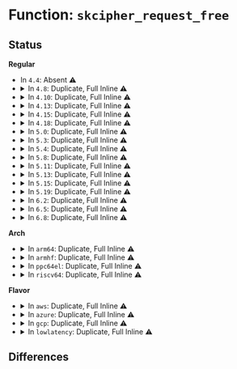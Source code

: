 # Function: <code>skcipher_request_free</code>

## Status
<b>Regular</b>
<ul>
<li>
In <code>4.4</code>: Absent ⚠️
</li>
<li>
<details>
<summary>In <code>4.8</code>: Duplicate, Full Inline ⚠️</summary>

**Collision:** Static Duplication

**Inline:** Full

**Transformation:** False

**Instances:**

```
In fs/crypto/crypto.c (ffffffff81288abc)
Location: include/crypto/skcipher.h:503
Inline: True
```
```
In fs/crypto/fname.c (ffffffff812898f6)
Location: include/crypto/skcipher.h:503
Inline: True
Inline callers:
  - fs/crypto/fname.c:fname_decrypt
  - fs/crypto/fname.c:fname_encrypt
```
```
In fs/crypto/keyinfo.c (ffffffff8128a24e)
Location: include/crypto/skcipher.h:503
Inline: True
Inline callers:
  - fs/crypto/keyinfo.c:derive_key_aes
```
```
In fs/ecryptfs/crypto.c (ffffffff81339631)
Location: include/crypto/skcipher.h:503
Inline: True
Inline callers:
  - fs/ecryptfs/crypto.c:crypt_scatterlist
```
```
In fs/ecryptfs/keystore.c (ffffffff8133c783)
Location: include/crypto/skcipher.h:503
Inline: True
Inline callers:
  - fs/ecryptfs/keystore.c:write_tag_3_packet
  - fs/ecryptfs/keystore.c:decrypt_passphrase_encrypted_session_key
  - fs/ecryptfs/keystore.c:ecryptfs_parse_tag_70_packet
  - fs/ecryptfs/keystore.c:ecryptfs_write_tag_70_packet
```
```
In security/keys/encrypted-keys/encrypted.c (ffffffff8136e6b9)
Location: include/crypto/skcipher.h:503
Inline: True
```
```
In crypto/drbg.c (ffffffff813eb7a9)
Location: include/crypto/skcipher.h:503
Inline: True
Inline callers:
  - crypto/drbg.c:drbg_fini_sym_kernel
```
</details>
</li>
<li>
<details>
<summary>In <code>4.10</code>: Duplicate, Full Inline ⚠️</summary>

**Collision:** Static Duplication

**Inline:** Full

**Transformation:** False

**Instances:**

```
In fs/crypto/crypto.c (ffffffff8129d6e5)
Location: include/crypto/skcipher.h:503
Inline: True
```
```
In fs/crypto/fname.c (ffffffff8129e5b6)
Location: include/crypto/skcipher.h:503
Inline: True
Inline callers:
  - fs/crypto/fname.c:fname_decrypt
  - fs/crypto/fname.c:fname_encrypt
```
```
In fs/crypto/keyinfo.c (ffffffff8129ef8e)
Location: include/crypto/skcipher.h:503
Inline: True
Inline callers:
  - fs/crypto/keyinfo.c:derive_key_aes
```
```
In fs/ecryptfs/crypto.c (ffffffff8134f3d1)
Location: include/crypto/skcipher.h:503
Inline: True
Inline callers:
  - fs/ecryptfs/crypto.c:crypt_scatterlist
```
```
In fs/ecryptfs/keystore.c (ffffffff81352513)
Location: include/crypto/skcipher.h:503
Inline: True
Inline callers:
  - fs/ecryptfs/keystore.c:write_tag_3_packet
  - fs/ecryptfs/keystore.c:decrypt_passphrase_encrypted_session_key
  - fs/ecryptfs/keystore.c:ecryptfs_parse_tag_70_packet
  - fs/ecryptfs/keystore.c:ecryptfs_write_tag_70_packet
```
```
In security/keys/encrypted-keys/encrypted.c (ffffffff813852da)
Location: include/crypto/skcipher.h:503
Inline: True
```
```
In crypto/drbg.c (ffffffff81404ef9)
Location: include/crypto/skcipher.h:503
Inline: True
Inline callers:
  - crypto/drbg.c:drbg_fini_sym_kernel
```
</details>
</li>
<li>
<details>
<summary>In <code>4.13</code>: Duplicate, Full Inline ⚠️</summary>

**Collision:** Static Duplication

**Inline:** Full

**Transformation:** False

**Instances:**

```
In fs/crypto/crypto.c (ffffffff812ac457)
Location: include/crypto/skcipher.h:537
Inline: True
Inline callers:
  - fs/crypto/crypto.c:fscrypt_do_page_crypto
```
```
In fs/crypto/fname.c (ffffffff812ad084)
Location: include/crypto/skcipher.h:537
Inline: True
Inline callers:
  - fs/crypto/fname.c:fname_decrypt
  - fs/crypto/fname.c:fname_encrypt
```
```
In fs/crypto/keyinfo.c (ffffffff812ad9e9)
Location: include/crypto/skcipher.h:537
Inline: True
Inline callers:
  - fs/crypto/keyinfo.c:derive_key_aes
```
```
In fs/ecryptfs/crypto.c (ffffffff81363e91)
Location: include/crypto/skcipher.h:537
Inline: True
Inline callers:
  - fs/ecryptfs/crypto.c:crypt_scatterlist
```
```
In fs/ecryptfs/keystore.c (ffffffff813672a7)
Location: include/crypto/skcipher.h:537
Inline: True
Inline callers:
  - fs/ecryptfs/keystore.c:write_tag_3_packet
  - fs/ecryptfs/keystore.c:decrypt_passphrase_encrypted_session_key
  - fs/ecryptfs/keystore.c:ecryptfs_parse_tag_70_packet
  - fs/ecryptfs/keystore.c:ecryptfs_write_tag_70_packet
```
```
In security/keys/encrypted-keys/encrypted.c (ffffffff813999d6)
Location: include/crypto/skcipher.h:537
Inline: True
```
```
In crypto/drbg.c (ffffffff814126c9)
Location: include/crypto/skcipher.h:537
Inline: True
Inline callers:
  - crypto/drbg.c:drbg_fini_sym_kernel
```
</details>
</li>
<li>
<details>
<summary>In <code>4.15</code>: Duplicate, Full Inline ⚠️</summary>

**Collision:** Static Duplication

**Inline:** Full

**Transformation:** False

**Instances:**

```
In fs/crypto/crypto.c (ffffffff812cfc61)
Location: include/crypto/skcipher.h:537
Inline: True
Inline callers:
  - fs/crypto/crypto.c:fscrypt_do_page_crypto
```
```
In fs/crypto/fname.c (ffffffff812d0834)
Location: include/crypto/skcipher.h:537
Inline: True
Inline callers:
  - fs/crypto/fname.c:fname_decrypt
  - fs/crypto/fname.c:fname_encrypt
```
```
In fs/crypto/keyinfo.c (ffffffff812d0eb5)
Location: include/crypto/skcipher.h:537
Inline: True
Inline callers:
  - fs/crypto/keyinfo.c:derive_key_aes
```
```
In fs/ecryptfs/crypto.c (ffffffff81388c0a)
Location: include/crypto/skcipher.h:537
Inline: True
Inline callers:
  - fs/ecryptfs/crypto.c:crypt_scatterlist
```
```
In fs/ecryptfs/keystore.c (ffffffff8138bf30)
Location: include/crypto/skcipher.h:537
Inline: True
Inline callers:
  - fs/ecryptfs/keystore.c:write_tag_3_packet
  - fs/ecryptfs/keystore.c:decrypt_passphrase_encrypted_session_key
  - fs/ecryptfs/keystore.c:ecryptfs_parse_tag_70_packet
  - fs/ecryptfs/keystore.c:ecryptfs_write_tag_70_packet
```
```
In security/keys/encrypted-keys/encrypted.c (ffffffff813bf1ac)
Location: include/crypto/skcipher.h:537
Inline: True
```
```
In crypto/drbg.c (ffffffff8143ce59)
Location: include/crypto/skcipher.h:537
Inline: True
Inline callers:
  - crypto/drbg.c:drbg_fini_sym_kernel
```
</details>
</li>
<li>
<details>
<summary>In <code>4.18</code>: Duplicate, Full Inline ⚠️</summary>

**Collision:** Static Duplication

**Inline:** Full

**Transformation:** False

**Instances:**

```
In fs/crypto/crypto.c (ffffffff812fa54c)
Location: include/crypto/skcipher.h:538
Inline: True
Inline callers:
  - fs/crypto/crypto.c:fscrypt_do_page_crypto
```
```
In fs/crypto/fname.c (ffffffff812faec1)
Location: include/crypto/skcipher.h:538
Inline: True
Inline callers:
  - fs/crypto/fname.c:fname_encrypt
```
```
In fs/crypto/keyinfo.c (ffffffff812fb941)
Location: include/crypto/skcipher.h:538
Inline: True
Inline callers:
  - fs/crypto/keyinfo.c:derive_key_aes
```
```
In fs/ecryptfs/crypto.c (ffffffff813b7a63)
Location: include/crypto/skcipher.h:538
Inline: True
Inline callers:
  - fs/ecryptfs/crypto.c:crypt_scatterlist
```
```
In fs/ecryptfs/keystore.c (ffffffff813bab93)
Location: include/crypto/skcipher.h:538
Inline: True
Inline callers:
  - fs/ecryptfs/keystore.c:write_tag_3_packet
  - fs/ecryptfs/keystore.c:decrypt_passphrase_encrypted_session_key
  - fs/ecryptfs/keystore.c:ecryptfs_parse_tag_70_packet
  - fs/ecryptfs/keystore.c:ecryptfs_write_tag_70_packet
```
```
In security/keys/encrypted-keys/encrypted.c (ffffffff813eff5b)
Location: include/crypto/skcipher.h:538
Inline: True
```
```
In crypto/drbg.c (ffffffff8146fc49)
Location: include/crypto/skcipher.h:538
Inline: True
Inline callers:
  - crypto/drbg.c:drbg_fini_sym_kernel
```
</details>
</li>
<li>
<details>
<summary>In <code>5.0</code>: Duplicate, Full Inline ⚠️</summary>

**Collision:** Static Duplication

**Inline:** Full

**Transformation:** False

**Instances:**

```
In fs/crypto/crypto.c (ffffffff8130f89d)
Location: include/crypto/skcipher.h:607
Inline: True
Inline callers:
  - fs/crypto/crypto.c:fscrypt_do_page_crypto
```
```
In fs/crypto/fname.c (ffffffff81310292)
Location: include/crypto/skcipher.h:607
Inline: True
Inline callers:
  - fs/crypto/fname.c:fname_encrypt
```
```
In fs/crypto/keyinfo.c (ffffffff81310e91)
Location: include/crypto/skcipher.h:607
Inline: True
Inline callers:
  - fs/crypto/keyinfo.c:derive_key_aes
```
```
In fs/ecryptfs/crypto.c (ffffffff813d0fbe)
Location: include/crypto/skcipher.h:607
Inline: True
Inline callers:
  - fs/ecryptfs/crypto.c:crypt_scatterlist
```
```
In fs/ecryptfs/keystore.c (ffffffff813d4196)
Location: include/crypto/skcipher.h:607
Inline: True
Inline callers:
  - fs/ecryptfs/keystore.c:write_tag_3_packet
  - fs/ecryptfs/keystore.c:decrypt_passphrase_encrypted_session_key
  - fs/ecryptfs/keystore.c:ecryptfs_parse_tag_70_packet
  - fs/ecryptfs/keystore.c:ecryptfs_write_tag_70_packet
```
```
In security/keys/encrypted-keys/encrypted.c (ffffffff8140b256)
Location: include/crypto/skcipher.h:607
Inline: True
```
```
In crypto/drbg.c (ffffffff8148d629)
Location: include/crypto/skcipher.h:607
Inline: True
Inline callers:
  - crypto/drbg.c:drbg_fini_sym_kernel
```
</details>
</li>
<li>
<details>
<summary>In <code>5.3</code>: Duplicate, Full Inline ⚠️</summary>

**Collision:** Static Duplication

**Inline:** Full

**Transformation:** False

**Instances:**

```
In fs/crypto/crypto.c (ffffffff81336d55)
Location: include/crypto/skcipher.h:514
Inline: True
Inline callers:
  - fs/crypto/crypto.c:fscrypt_crypt_block
```
```
In fs/crypto/fname.c (ffffffff813376da)
Location: include/crypto/skcipher.h:514
Inline: True
Inline callers:
  - fs/crypto/fname.c:fname_encrypt
```
```
In fs/crypto/keyinfo.c (ffffffff813386b9)
Location: include/crypto/skcipher.h:514
Inline: True
Inline callers:
  - fs/crypto/keyinfo.c:derive_key_aes
```
```
In fs/ecryptfs/crypto.c (ffffffff813fbb4f)
Location: include/crypto/skcipher.h:514
Inline: True
Inline callers:
  - fs/ecryptfs/crypto.c:crypt_scatterlist
```
```
In fs/ecryptfs/keystore.c (ffffffff813febac)
Location: include/crypto/skcipher.h:514
Inline: True
Inline callers:
  - fs/ecryptfs/keystore.c:write_tag_3_packet
  - fs/ecryptfs/keystore.c:decrypt_passphrase_encrypted_session_key
  - fs/ecryptfs/keystore.c:ecryptfs_parse_tag_70_packet
  - fs/ecryptfs/keystore.c:ecryptfs_write_tag_70_packet
```
```
In security/keys/encrypted-keys/encrypted.c (ffffffff81438011)
Location: include/crypto/skcipher.h:514
Inline: True
```
```
In crypto/drbg.c (ffffffff814bafa9)
Location: include/crypto/skcipher.h:514
Inline: True
Inline callers:
  - crypto/drbg.c:drbg_fini_sym_kernel
```
</details>
</li>
<li>
<details>
<summary>In <code>5.4</code>: Duplicate, Full Inline ⚠️</summary>

**Collision:** Static Duplication

**Inline:** Full

**Transformation:** False

**Instances:**

```
In fs/crypto/crypto.c (ffffffff8134a925)
Location: include/crypto/skcipher.h:544
Inline: True
Inline callers:
  - fs/crypto/crypto.c:fscrypt_crypt_block
```
```
In fs/crypto/fname.c (ffffffff8134b298)
Location: include/crypto/skcipher.h:544
Inline: True
Inline callers:
  - fs/crypto/fname.c:fname_encrypt
```
```
In fs/crypto/keysetup_v1.c (ffffffff8134e4c7)
Location: include/crypto/skcipher.h:544
Inline: True
Inline callers:
  - fs/crypto/keysetup_v1.c:derive_key_aes
```
```
In fs/ecryptfs/crypto.c (ffffffff814159ad)
Location: include/crypto/skcipher.h:544
Inline: True
Inline callers:
  - fs/ecryptfs/crypto.c:crypt_scatterlist
```
```
In fs/ecryptfs/keystore.c (ffffffff81418a9c)
Location: include/crypto/skcipher.h:544
Inline: True
Inline callers:
  - fs/ecryptfs/keystore.c:write_tag_3_packet
  - fs/ecryptfs/keystore.c:decrypt_passphrase_encrypted_session_key
  - fs/ecryptfs/keystore.c:ecryptfs_parse_tag_70_packet
  - fs/ecryptfs/keystore.c:ecryptfs_write_tag_70_packet
```
```
In security/keys/encrypted-keys/encrypted.c (ffffffff81451dd1)
Location: include/crypto/skcipher.h:544
Inline: True
```
```
In crypto/drbg.c (ffffffff814d3d79)
Location: include/crypto/skcipher.h:544
Inline: True
Inline callers:
  - crypto/drbg.c:drbg_fini_sym_kernel
```
</details>
</li>
<li>
<details>
<summary>In <code>5.8</code>: Duplicate, Full Inline ⚠️</summary>

**Collision:** Static Duplication

**Inline:** Full

**Transformation:** False

**Instances:**

```
In fs/crypto/crypto.c (ffffffff81390085)
Location: include/crypto/skcipher.h:509
Inline: True
Inline callers:
  - fs/crypto/crypto.c:fscrypt_crypt_block
```
```
In fs/crypto/fname.c (ffffffff813908e1)
Location: include/crypto/skcipher.h:509
Inline: True
Inline callers:
  - fs/crypto/fname.c:fname_decrypt
  - fs/crypto/fname.c:fscrypt_fname_encrypt
```
```
In fs/crypto/keysetup_v1.c (ffffffff81394262)
Location: include/crypto/skcipher.h:509
Inline: True
Inline callers:
  - fs/crypto/keysetup_v1.c:derive_key_aes
```
```
In fs/ecryptfs/crypto.c (ffffffff81463d1b)
Location: include/crypto/skcipher.h:509
Inline: True
Inline callers:
  - fs/ecryptfs/crypto.c:crypt_scatterlist
```
```
In fs/ecryptfs/keystore.c (ffffffff81466cff)
Location: include/crypto/skcipher.h:509
Inline: True
Inline callers:
  - fs/ecryptfs/keystore.c:write_tag_3_packet
  - fs/ecryptfs/keystore.c:decrypt_passphrase_encrypted_session_key
  - fs/ecryptfs/keystore.c:ecryptfs_parse_tag_70_packet
  - fs/ecryptfs/keystore.c:ecryptfs_write_tag_70_packet
```
```
In security/keys/encrypted-keys/encrypted.c (ffffffff814a4b1b)
Location: include/crypto/skcipher.h:509
Inline: True
```
```
In crypto/drbg.c (ffffffff815330c9)
Location: include/crypto/skcipher.h:509
Inline: True
Inline callers:
  - crypto/drbg.c:drbg_fini_sym_kernel
```
```
In block/blk-crypto-fallback.c (ffffffff815825d4)
Location: include/crypto/skcipher.h:509
Inline: True
Inline callers:
  - block/blk-crypto-fallback.c:blk_crypto_fallback_decrypt_bio
  - block/blk-crypto-fallback.c:blk_crypto_fallback_encrypt_bio
```
</details>
</li>
<li>
<details>
<summary>In <code>5.11</code>: Duplicate, Full Inline ⚠️</summary>

**Collision:** Static Duplication

**Inline:** Full

**Transformation:** False

**Instances:**

```
In fs/crypto/crypto.c (ffffffff813a16c5)
Location: include/crypto/skcipher.h:509
Inline: True
Inline callers:
  - fs/crypto/crypto.c:fscrypt_crypt_block
```
```
In fs/crypto/fname.c (ffffffff813a1d61)
Location: include/crypto/skcipher.h:509
Inline: True
Inline callers:
  - fs/crypto/fname.c:fname_decrypt
  - fs/crypto/fname.c:fscrypt_fname_encrypt
```
```
In fs/crypto/keysetup_v1.c (ffffffff813a5722)
Location: include/crypto/skcipher.h:509
Inline: True
Inline callers:
  - fs/crypto/keysetup_v1.c:derive_key_aes
```
```
In fs/ecryptfs/crypto.c (ffffffff8147f4db)
Location: include/crypto/skcipher.h:509
Inline: True
Inline callers:
  - fs/ecryptfs/crypto.c:crypt_scatterlist
```
```
In fs/ecryptfs/keystore.c (ffffffff81481eff)
Location: include/crypto/skcipher.h:509
Inline: True
Inline callers:
  - fs/ecryptfs/keystore.c:write_tag_3_packet
  - fs/ecryptfs/keystore.c:decrypt_passphrase_encrypted_session_key
  - fs/ecryptfs/keystore.c:ecryptfs_parse_tag_70_packet
  - fs/ecryptfs/keystore.c:ecryptfs_write_tag_70_packet
```
```
In security/keys/encrypted-keys/encrypted.c (ffffffff814c231b)
Location: include/crypto/skcipher.h:509
Inline: True
```
```
In crypto/drbg.c (ffffffff81550019)
Location: include/crypto/skcipher.h:509
Inline: True
Inline callers:
  - crypto/drbg.c:drbg_fini_sym_kernel
```
```
In block/blk-crypto-fallback.c (ffffffff8159f580)
Location: include/crypto/skcipher.h:509
Inline: True
Inline callers:
  - block/blk-crypto-fallback.c:blk_crypto_fallback_decrypt_bio
  - block/blk-crypto-fallback.c:blk_crypto_fallback_encrypt_bio
```
</details>
</li>
<li>
<details>
<summary>In <code>5.13</code>: Duplicate, Full Inline ⚠️</summary>

**Collision:** Static Duplication

**Inline:** Full

**Transformation:** False

**Instances:**

```
In fs/crypto/crypto.c (ffffffff813a8853)
Location: include/crypto/skcipher.h:511
Inline: True
Inline callers:
  - fs/crypto/crypto.c:fscrypt_crypt_block
```
```
In fs/crypto/fname.c (ffffffff813a8f01)
Location: include/crypto/skcipher.h:511
Inline: True
Inline callers:
  - fs/crypto/fname.c:fname_decrypt
  - fs/crypto/fname.c:fscrypt_fname_encrypt
```
```
In fs/crypto/keysetup_v1.c (ffffffff813ac802)
Location: include/crypto/skcipher.h:511
Inline: True
Inline callers:
  - fs/crypto/keysetup_v1.c:derive_key_aes
```
```
In fs/ecryptfs/crypto.c (ffffffff81484e71)
Location: include/crypto/skcipher.h:511
Inline: True
Inline callers:
  - fs/ecryptfs/crypto.c:crypt_scatterlist
```
```
In fs/ecryptfs/keystore.c (ffffffff81487965)
Location: include/crypto/skcipher.h:511
Inline: True
Inline callers:
  - fs/ecryptfs/keystore.c:write_tag_3_packet
  - fs/ecryptfs/keystore.c:decrypt_passphrase_encrypted_session_key
  - fs/ecryptfs/keystore.c:ecryptfs_parse_tag_70_packet
  - fs/ecryptfs/keystore.c:ecryptfs_write_tag_70_packet
```
```
In security/keys/encrypted-keys/encrypted.c (ffffffff814c8938)
Location: include/crypto/skcipher.h:511
Inline: True
```
```
In crypto/drbg.c (ffffffff81558819)
Location: include/crypto/skcipher.h:511
Inline: True
Inline callers:
  - crypto/drbg.c:drbg_fini_sym_kernel
```
```
In block/blk-crypto-fallback.c (ffffffff815a6287)
Location: include/crypto/skcipher.h:511
Inline: True
Inline callers:
  - block/blk-crypto-fallback.c:blk_crypto_fallback_decrypt_bio
  - block/blk-crypto-fallback.c:blk_crypto_fallback_encrypt_bio
```
</details>
</li>
<li>
<details>
<summary>In <code>5.15</code>: Duplicate, Full Inline ⚠️</summary>

**Collision:** Static Duplication

**Inline:** Full

**Transformation:** False

**Instances:**

```
In fs/crypto/crypto.c (ffffffff813f7f93)
Location: include/crypto/skcipher.h:511
Inline: True
Inline callers:
  - fs/crypto/crypto.c:fscrypt_crypt_block
```
```
In fs/crypto/fname.c (ffffffff813f8691)
Location: include/crypto/skcipher.h:511
Inline: True
Inline callers:
  - fs/crypto/fname.c:fname_decrypt
  - fs/crypto/fname.c:fscrypt_fname_encrypt
```
```
In fs/crypto/keysetup_v1.c (ffffffff813fc172)
Location: include/crypto/skcipher.h:511
Inline: True
Inline callers:
  - fs/crypto/keysetup_v1.c:derive_key_aes
```
```
In fs/ecryptfs/crypto.c (ffffffff814dc4f1)
Location: include/crypto/skcipher.h:511
Inline: True
Inline callers:
  - fs/ecryptfs/crypto.c:crypt_scatterlist
```
```
In fs/ecryptfs/keystore.c (ffffffff814df137)
Location: include/crypto/skcipher.h:511
Inline: True
Inline callers:
  - fs/ecryptfs/keystore.c:write_tag_3_packet
  - fs/ecryptfs/keystore.c:decrypt_passphrase_encrypted_session_key
  - fs/ecryptfs/keystore.c:ecryptfs_parse_tag_70_packet
  - fs/ecryptfs/keystore.c:ecryptfs_write_tag_70_packet
```
```
In security/keys/encrypted-keys/encrypted.c (ffffffff81521402)
Location: include/crypto/skcipher.h:511
Inline: True
```
```
In crypto/drbg.c (ffffffff815b9ac9)
Location: include/crypto/skcipher.h:511
Inline: True
Inline callers:
  - crypto/drbg.c:drbg_fini_sym_kernel
```
```
In block/blk-crypto-fallback.c (ffffffff8160eda7)
Location: include/crypto/skcipher.h:511
Inline: True
Inline callers:
  - block/blk-crypto-fallback.c:blk_crypto_fallback_decrypt_bio
  - block/blk-crypto-fallback.c:blk_crypto_fallback_encrypt_bio
```
</details>
</li>
<li>
<details>
<summary>In <code>5.19</code>: Duplicate, Full Inline ⚠️</summary>

**Collision:** Static Duplication

**Inline:** Full

**Transformation:** False

**Instances:**

```
In fs/crypto/crypto.c (ffffffff8146ad3a)
Location: include/crypto/skcipher.h:515
Inline: True
Inline callers:
  - fs/crypto/crypto.c:fscrypt_crypt_block
```
```
In fs/crypto/fname.c (ffffffff8146b3ab)
Location: include/crypto/skcipher.h:515
Inline: True
Inline callers:
  - fs/crypto/fname.c:fname_decrypt
  - fs/crypto/fname.c:fscrypt_fname_encrypt
```
```
In fs/crypto/keysetup_v1.c (ffffffff8146f5eb)
Location: include/crypto/skcipher.h:515
Inline: True
Inline callers:
  - fs/crypto/keysetup_v1.c:derive_key_aes
```
```
In fs/ecryptfs/crypto.c (ffffffff8156a2f7)
Location: include/crypto/skcipher.h:515
Inline: True
Inline callers:
  - fs/ecryptfs/crypto.c:crypt_scatterlist
```
```
In fs/ecryptfs/keystore.c (ffffffff8156d19c)
Location: include/crypto/skcipher.h:515
Inline: True
Inline callers:
  - fs/ecryptfs/keystore.c:write_tag_3_packet
  - fs/ecryptfs/keystore.c:decrypt_passphrase_encrypted_session_key
  - fs/ecryptfs/keystore.c:ecryptfs_parse_tag_70_packet
  - fs/ecryptfs/keystore.c:ecryptfs_write_tag_70_packet
```
```
In security/keys/encrypted-keys/encrypted.c (ffffffff815b4cb7)
Location: include/crypto/skcipher.h:515
Inline: True
```
```
In crypto/drbg.c (ffffffff81663099)
Location: include/crypto/skcipher.h:515
Inline: True
Inline callers:
  - crypto/drbg.c:drbg_fini_sym_kernel
```
```
In block/blk-crypto-fallback.c (ffffffff816c362d)
Location: include/crypto/skcipher.h:515
Inline: True
Inline callers:
  - block/blk-crypto-fallback.c:blk_crypto_fallback_decrypt_bio
  - block/blk-crypto-fallback.c:blk_crypto_fallback_encrypt_bio
```
</details>
</li>
<li>
<details>
<summary>In <code>6.2</code>: Duplicate, Full Inline ⚠️</summary>

**Collision:** Static Duplication

**Inline:** Full

**Transformation:** False

**Instances:**

```
In fs/crypto/crypto.c (ffffffff814fbe62)
Location: include/crypto/skcipher.h:515
Inline: True
Inline callers:
  - fs/crypto/crypto.c:fscrypt_crypt_block
```
```
In fs/crypto/fname.c (ffffffff814fc82c)
Location: include/crypto/skcipher.h:515
Inline: True
Inline callers:
  - fs/crypto/fname.c:fname_decrypt
  - fs/crypto/fname.c:fscrypt_fname_encrypt
```
```
In fs/crypto/keysetup_v1.c (ffffffff81500d6b)
Location: include/crypto/skcipher.h:515
Inline: True
Inline callers:
  - fs/crypto/keysetup_v1.c:derive_key_aes
```
```
In fs/ecryptfs/crypto.c (ffffffff8160e087)
Location: include/crypto/skcipher.h:515
Inline: True
Inline callers:
  - fs/ecryptfs/crypto.c:crypt_scatterlist
```
```
In fs/ecryptfs/keystore.c (ffffffff8161191f)
Location: include/crypto/skcipher.h:515
Inline: True
Inline callers:
  - fs/ecryptfs/keystore.c:write_tag_3_packet
  - fs/ecryptfs/keystore.c:decrypt_passphrase_encrypted_session_key
  - fs/ecryptfs/keystore.c:ecryptfs_parse_tag_70_packet
  - fs/ecryptfs/keystore.c:ecryptfs_write_tag_70_packet
```
```
In security/keys/encrypted-keys/encrypted.c (ffffffff8165fc97)
Location: include/crypto/skcipher.h:515
Inline: True
```
```
In crypto/drbg.c (ffffffff8171d2e9)
Location: include/crypto/skcipher.h:515
Inline: True
Inline callers:
  - crypto/drbg.c:drbg_fini_sym_kernel
```
```
In block/blk-crypto-fallback.c (ffffffff81784ac1)
Location: include/crypto/skcipher.h:515
Inline: True
Inline callers:
  - block/blk-crypto-fallback.c:blk_crypto_fallback_decrypt_bio
  - block/blk-crypto-fallback.c:blk_crypto_fallback_encrypt_bio
```
</details>
</li>
<li>
<details>
<summary>In <code>6.5</code>: Duplicate, Full Inline ⚠️</summary>

**Collision:** Static Duplication

**Inline:** Full

**Transformation:** False

**Instances:**

```
In fs/crypto/crypto.c (ffffffff81533192)
Location: include/crypto/skcipher.h:537
Inline: True
Inline callers:
  - fs/crypto/crypto.c:fscrypt_crypt_block
```
```
In fs/crypto/fname.c (ffffffff81533d9c)
Location: include/crypto/skcipher.h:537
Inline: True
Inline callers:
  - fs/crypto/fname.c:fname_decrypt
  - fs/crypto/fname.c:fscrypt_fname_encrypt
```
```
In fs/crypto/keysetup_v1.c (ffffffff815383f8)
Location: include/crypto/skcipher.h:537
Inline: True
Inline callers:
  - fs/crypto/keysetup_v1.c:derive_key_aes
```
```
In fs/ecryptfs/crypto.c (ffffffff81645f03)
Location: include/crypto/skcipher.h:537
Inline: True
Inline callers:
  - fs/ecryptfs/crypto.c:crypt_scatterlist
```
```
In fs/ecryptfs/keystore.c (ffffffff8164986f)
Location: include/crypto/skcipher.h:537
Inline: True
Inline callers:
  - fs/ecryptfs/keystore.c:write_tag_3_packet
  - fs/ecryptfs/keystore.c:decrypt_passphrase_encrypted_session_key
  - fs/ecryptfs/keystore.c:ecryptfs_parse_tag_70_packet
  - fs/ecryptfs/keystore.c:ecryptfs_write_tag_70_packet
```
```
In security/keys/encrypted-keys/encrypted.c (ffffffff816985fd)
Location: include/crypto/skcipher.h:537
Inline: True
```
```
In crypto/drbg.c (ffffffff81758b79)
Location: include/crypto/skcipher.h:537
Inline: True
Inline callers:
  - crypto/drbg.c:drbg_fini_sym_kernel
```
```
In block/blk-crypto-fallback.c (ffffffff817c4e21)
Location: include/crypto/skcipher.h:537
Inline: True
Inline callers:
  - block/blk-crypto-fallback.c:blk_crypto_fallback_decrypt_bio
  - block/blk-crypto-fallback.c:blk_crypto_fallback_encrypt_bio
```
</details>
</li>
<li>
<details>
<summary>In <code>6.8</code>: Duplicate, Full Inline ⚠️</summary>

**Collision:** Static Duplication

**Inline:** Full

**Transformation:** False

**Instances:**

```
In fs/crypto/crypto.c (ffffffff8156808e)
Location: include/crypto/skcipher.h:882
Inline: True
Inline callers:
  - fs/crypto/crypto.c:fscrypt_crypt_data_unit
```
```
In fs/crypto/fname.c (ffffffff81568d2c)
Location: include/crypto/skcipher.h:882
Inline: True
Inline callers:
  - fs/crypto/fname.c:fname_decrypt
  - fs/crypto/fname.c:fscrypt_fname_encrypt
```
```
In fs/crypto/keysetup_v1.c (ffffffff8156d548)
Location: include/crypto/skcipher.h:882
Inline: True
Inline callers:
  - fs/crypto/keysetup_v1.c:derive_key_aes
```
```
In fs/ecryptfs/crypto.c (ffffffff8167f3c3)
Location: include/crypto/skcipher.h:882
Inline: True
Inline callers:
  - fs/ecryptfs/crypto.c:crypt_scatterlist
```
```
In fs/ecryptfs/keystore.c (ffffffff81682d3f)
Location: include/crypto/skcipher.h:882
Inline: True
Inline callers:
  - fs/ecryptfs/keystore.c:write_tag_3_packet
  - fs/ecryptfs/keystore.c:decrypt_passphrase_encrypted_session_key
  - fs/ecryptfs/keystore.c:ecryptfs_parse_tag_70_packet
  - fs/ecryptfs/keystore.c:ecryptfs_write_tag_70_packet
```
```
In security/keys/encrypted-keys/encrypted.c (ffffffff816d4c7d)
Location: include/crypto/skcipher.h:882
Inline: True
```
```
In crypto/drbg.c (ffffffff8179aa79)
Location: include/crypto/skcipher.h:882
Inline: True
Inline callers:
  - crypto/drbg.c:drbg_fini_sym_kernel
```
```
In block/blk-crypto-fallback.c (ffffffff81809b11)
Location: include/crypto/skcipher.h:882
Inline: True
Inline callers:
  - block/blk-crypto-fallback.c:blk_crypto_fallback_decrypt_bio
  - block/blk-crypto-fallback.c:blk_crypto_fallback_encrypt_bio
```
</details>
</li>
</ul>
<b>Arch</b>
<ul>
<li>
<details>
<summary>In <code>arm64</code>: Duplicate, Full Inline ⚠️</summary>

**Collision:** Static Duplication

**Inline:** Full

**Transformation:** False

**Instances:**

```
In fs/crypto/crypto.c (ffff80001040b0e0)
Location: include/crypto/skcipher.h:544
Inline: True
Inline callers:
  - fs/crypto/crypto.c:fscrypt_crypt_block
```
```
In fs/crypto/fname.c (ffff80001040bc8c)
Location: include/crypto/skcipher.h:544
Inline: True
Inline callers:
  - fs/crypto/fname.c:fname_encrypt
```
```
In fs/crypto/keysetup_v1.c (ffff80001040f6dc)
Location: include/crypto/skcipher.h:544
Inline: True
Inline callers:
  - fs/crypto/keysetup_v1.c:derive_key_aes
```
```
In fs/ecryptfs/crypto.c (ffff8000104f6f68)
Location: include/crypto/skcipher.h:544
Inline: True
Inline callers:
  - fs/ecryptfs/crypto.c:crypt_scatterlist
```
```
In fs/ecryptfs/keystore.c (ffff8000104fa288)
Location: include/crypto/skcipher.h:544
Inline: True
Inline callers:
  - fs/ecryptfs/keystore.c:write_tag_3_packet
  - fs/ecryptfs/keystore.c:decrypt_passphrase_encrypted_session_key
  - fs/ecryptfs/keystore.c:ecryptfs_parse_tag_70_packet
  - fs/ecryptfs/keystore.c:ecryptfs_write_tag_70_packet
```
```
In security/keys/encrypted-keys/encrypted.c (ffff80001053d5c0)
Location: include/crypto/skcipher.h:544
Inline: True
```
```
In crypto/drbg.c (ffff8000105d0800)
Location: include/crypto/skcipher.h:544
Inline: True
Inline callers:
  - crypto/drbg.c:drbg_fini_sym_kernel
```
</details>
</li>
<li>
<details>
<summary>In <code>armhf</code>: Duplicate, Full Inline ⚠️</summary>

**Collision:** Static Duplication

**Inline:** Full

**Transformation:** False

**Instances:**

```
In fs/crypto/crypto.c (c05d8294)
Location: include/crypto/skcipher.h:544
Inline: True
Inline callers:
  - fs/crypto/crypto.c:fscrypt_crypt_block
```
```
In fs/crypto/fname.c (c05d8a7c)
Location: include/crypto/skcipher.h:544
Inline: True
Inline callers:
  - fs/crypto/fname.c:fname_decrypt
  - fs/crypto/fname.c:fname_encrypt
```
```
In fs/crypto/keysetup_v1.c (c05dc3c4)
Location: include/crypto/skcipher.h:544
Inline: True
Inline callers:
  - fs/crypto/keysetup_v1.c:fscrypt_setup_v1_file_key
```
```
In fs/ecryptfs/crypto.c (c06b4c74)
Location: include/crypto/skcipher.h:544
Inline: True
Inline callers:
  - fs/ecryptfs/crypto.c:crypt_extent
```
```
In fs/ecryptfs/keystore.c (c06b79e0)
Location: include/crypto/skcipher.h:544
Inline: True
Inline callers:
  - fs/ecryptfs/keystore.c:write_tag_3_packet
  - fs/ecryptfs/keystore.c:decrypt_passphrase_encrypted_session_key
  - fs/ecryptfs/keystore.c:ecryptfs_parse_tag_70_packet
  - fs/ecryptfs/keystore.c:ecryptfs_write_tag_70_packet
```
```
In security/keys/encrypted-keys/encrypted.c (c06f2fdc)
Location: include/crypto/skcipher.h:544
Inline: True
```
```
In crypto/drbg.c (c077e1a8)
Location: include/crypto/skcipher.h:544
Inline: True
Inline callers:
  - crypto/drbg.c:drbg_fini_sym_kernel
```
</details>
</li>
<li>
<details>
<summary>In <code>ppc64el</code>: Duplicate, Full Inline ⚠️</summary>

**Collision:** Static Duplication

**Inline:** Full

**Transformation:** False

**Instances:**

```
In fs/crypto/crypto.c (c000000000517bb0)
Location: include/crypto/skcipher.h:544
Inline: True
Inline callers:
  - fs/crypto/crypto.c:fscrypt_crypt_block
```
```
In fs/crypto/fname.c (c0000000005189c4)
Location: include/crypto/skcipher.h:544
Inline: True
Inline callers:
  - fs/crypto/fname.c:fname_encrypt
```
```
In fs/crypto/keysetup_v1.c (c00000000051d198)
Location: include/crypto/skcipher.h:544
Inline: True
Inline callers:
  - fs/crypto/keysetup_v1.c:derive_key_aes
```
```
In fs/ecryptfs/crypto.c (c000000000638290)
Location: include/crypto/skcipher.h:544
Inline: True
Inline callers:
  - fs/ecryptfs/crypto.c:crypt_scatterlist
```
```
In fs/ecryptfs/keystore.c (c00000000063c904)
Location: include/crypto/skcipher.h:544
Inline: True
Inline callers:
  - fs/ecryptfs/keystore.c:write_tag_3_packet
  - fs/ecryptfs/keystore.c:decrypt_passphrase_encrypted_session_key
  - fs/ecryptfs/keystore.c:ecryptfs_parse_tag_70_packet
  - fs/ecryptfs/keystore.c:ecryptfs_write_tag_70_packet
```
```
In security/keys/encrypted-keys/encrypted.c (c00000000068caf8)
Location: include/crypto/skcipher.h:544
Inline: True
```
```
In crypto/drbg.c (c00000000075cbb4)
Location: include/crypto/skcipher.h:544
Inline: True
Inline callers:
  - crypto/drbg.c:drbg_fini_sym_kernel
```
</details>
</li>
<li>
<details>
<summary>In <code>riscv64</code>: Duplicate, Full Inline ⚠️</summary>

**Collision:** Static Duplication

**Inline:** Full

**Transformation:** False

**Instances:**

```
In fs/crypto/crypto.c (ffffffe0002b4dfa)
Location: include/crypto/skcipher.h:544
Inline: True
Inline callers:
  - fs/crypto/crypto.c:fscrypt_crypt_block
```
```
In fs/crypto/fname.c (ffffffe0002b572a)
Location: include/crypto/skcipher.h:544
Inline: True
Inline callers:
  - fs/crypto/fname.c:fname_encrypt
```
```
In fs/crypto/keysetup_v1.c (ffffffe0002b8590)
Location: include/crypto/skcipher.h:544
Inline: True
Inline callers:
  - fs/crypto/keysetup_v1.c:fscrypt_setup_v1_file_key
```
```
In fs/ecryptfs/crypto.c (ffffffe000365b36)
Location: include/crypto/skcipher.h:544
Inline: True
Inline callers:
  - fs/ecryptfs/crypto.c:crypt_scatterlist
```
```
In fs/ecryptfs/keystore.c (ffffffe000368a46)
Location: include/crypto/skcipher.h:544
Inline: True
Inline callers:
  - fs/ecryptfs/keystore.c:write_tag_3_packet
  - fs/ecryptfs/keystore.c:decrypt_passphrase_encrypted_session_key
  - fs/ecryptfs/keystore.c:ecryptfs_parse_tag_70_packet
  - fs/ecryptfs/keystore.c:ecryptfs_write_tag_70_packet
```
```
In security/keys/encrypted-keys/encrypted.c (ffffffe00039aa18)
Location: include/crypto/skcipher.h:544
Inline: True
```
```
In crypto/drbg.c (ffffffe000415452)
Location: include/crypto/skcipher.h:544
Inline: True
Inline callers:
  - crypto/drbg.c:drbg_fini_sym_kernel
```
</details>
</li>
</ul>
<b>Flavor</b>
<ul>
<li>
<details>
<summary>In <code>aws</code>: Duplicate, Full Inline ⚠️</summary>

**Collision:** Static Duplication

**Inline:** Full

**Transformation:** False

**Instances:**

```
In fs/crypto/crypto.c (ffffffff81342f05)
Location: include/crypto/skcipher.h:544
Inline: True
Inline callers:
  - fs/crypto/crypto.c:fscrypt_crypt_block
```
```
In fs/crypto/fname.c (ffffffff81343878)
Location: include/crypto/skcipher.h:544
Inline: True
Inline callers:
  - fs/crypto/fname.c:fname_encrypt
```
```
In fs/crypto/keysetup_v1.c (ffffffff81346aa7)
Location: include/crypto/skcipher.h:544
Inline: True
Inline callers:
  - fs/crypto/keysetup_v1.c:derive_key_aes
```
```
In fs/ecryptfs/crypto.c (ffffffff8140df8d)
Location: include/crypto/skcipher.h:544
Inline: True
Inline callers:
  - fs/ecryptfs/crypto.c:crypt_scatterlist
```
```
In fs/ecryptfs/keystore.c (ffffffff8141107c)
Location: include/crypto/skcipher.h:544
Inline: True
Inline callers:
  - fs/ecryptfs/keystore.c:write_tag_3_packet
  - fs/ecryptfs/keystore.c:decrypt_passphrase_encrypted_session_key
  - fs/ecryptfs/keystore.c:ecryptfs_parse_tag_70_packet
  - fs/ecryptfs/keystore.c:ecryptfs_write_tag_70_packet
```
```
In security/keys/encrypted-keys/encrypted.c (ffffffff8144a3b1)
Location: include/crypto/skcipher.h:544
Inline: True
```
```
In crypto/drbg.c (ffffffff814cc359)
Location: include/crypto/skcipher.h:544
Inline: True
Inline callers:
  - crypto/drbg.c:drbg_fini_sym_kernel
```
</details>
</li>
<li>
<details>
<summary>In <code>azure</code>: Duplicate, Full Inline ⚠️</summary>

**Collision:** Static Duplication

**Inline:** Full

**Transformation:** False

**Instances:**

```
In fs/crypto/crypto.c (ffffffff81333be5)
Location: include/crypto/skcipher.h:544
Inline: True
Inline callers:
  - fs/crypto/crypto.c:fscrypt_crypt_block
```
```
In fs/crypto/fname.c (ffffffff81334558)
Location: include/crypto/skcipher.h:544
Inline: True
Inline callers:
  - fs/crypto/fname.c:fname_encrypt
```
```
In fs/crypto/keysetup_v1.c (ffffffff81337787)
Location: include/crypto/skcipher.h:544
Inline: True
Inline callers:
  - fs/crypto/keysetup_v1.c:derive_key_aes
```
```
In fs/ecryptfs/crypto.c (ffffffff813fea0d)
Location: include/crypto/skcipher.h:544
Inline: True
Inline callers:
  - fs/ecryptfs/crypto.c:crypt_scatterlist
```
```
In fs/ecryptfs/keystore.c (ffffffff81401afc)
Location: include/crypto/skcipher.h:544
Inline: True
Inline callers:
  - fs/ecryptfs/keystore.c:write_tag_3_packet
  - fs/ecryptfs/keystore.c:decrypt_passphrase_encrypted_session_key
  - fs/ecryptfs/keystore.c:ecryptfs_parse_tag_70_packet
  - fs/ecryptfs/keystore.c:ecryptfs_write_tag_70_packet
```
```
In security/keys/encrypted-keys/encrypted.c (ffffffff8143ae01)
Location: include/crypto/skcipher.h:544
Inline: True
```
```
In crypto/drbg.c (ffffffff814bcd79)
Location: include/crypto/skcipher.h:544
Inline: True
Inline callers:
  - crypto/drbg.c:drbg_fini_sym_kernel
```
</details>
</li>
<li>
<details>
<summary>In <code>gcp</code>: Duplicate, Full Inline ⚠️</summary>

**Collision:** Static Duplication

**Inline:** Full

**Transformation:** False

**Instances:**

```
In fs/crypto/crypto.c (ffffffff813409d5)
Location: include/crypto/skcipher.h:544
Inline: True
Inline callers:
  - fs/crypto/crypto.c:fscrypt_crypt_block
```
```
In fs/crypto/fname.c (ffffffff81341348)
Location: include/crypto/skcipher.h:544
Inline: True
Inline callers:
  - fs/crypto/fname.c:fname_encrypt
```
```
In fs/crypto/keysetup_v1.c (ffffffff81344577)
Location: include/crypto/skcipher.h:544
Inline: True
Inline callers:
  - fs/crypto/keysetup_v1.c:derive_key_aes
```
```
In fs/ecryptfs/crypto.c (ffffffff8140b30d)
Location: include/crypto/skcipher.h:544
Inline: True
Inline callers:
  - fs/ecryptfs/crypto.c:crypt_scatterlist
```
```
In fs/ecryptfs/keystore.c (ffffffff8140e3fc)
Location: include/crypto/skcipher.h:544
Inline: True
Inline callers:
  - fs/ecryptfs/keystore.c:write_tag_3_packet
  - fs/ecryptfs/keystore.c:decrypt_passphrase_encrypted_session_key
  - fs/ecryptfs/keystore.c:ecryptfs_parse_tag_70_packet
  - fs/ecryptfs/keystore.c:ecryptfs_write_tag_70_packet
```
```
In security/keys/encrypted-keys/encrypted.c (ffffffff81446451)
Location: include/crypto/skcipher.h:544
Inline: True
```
```
In crypto/drbg.c (ffffffff814c83e9)
Location: include/crypto/skcipher.h:544
Inline: True
Inline callers:
  - crypto/drbg.c:drbg_fini_sym_kernel
```
</details>
</li>
<li>
<details>
<summary>In <code>lowlatency</code>: Duplicate, Full Inline ⚠️</summary>

**Collision:** Static Duplication

**Inline:** Full

**Transformation:** False

**Instances:**

```
In fs/crypto/crypto.c (ffffffff81353cd5)
Location: include/crypto/skcipher.h:544
Inline: True
Inline callers:
  - fs/crypto/crypto.c:fscrypt_crypt_block
```
```
In fs/crypto/fname.c (ffffffff81354648)
Location: include/crypto/skcipher.h:544
Inline: True
Inline callers:
  - fs/crypto/fname.c:fname_encrypt
```
```
In fs/crypto/keysetup_v1.c (ffffffff81357857)
Location: include/crypto/skcipher.h:544
Inline: True
Inline callers:
  - fs/crypto/keysetup_v1.c:derive_key_aes
```
```
In fs/ecryptfs/crypto.c (ffffffff81420fad)
Location: include/crypto/skcipher.h:544
Inline: True
Inline callers:
  - fs/ecryptfs/crypto.c:crypt_scatterlist
```
```
In fs/ecryptfs/keystore.c (ffffffff8142406c)
Location: include/crypto/skcipher.h:544
Inline: True
Inline callers:
  - fs/ecryptfs/keystore.c:write_tag_3_packet
  - fs/ecryptfs/keystore.c:decrypt_passphrase_encrypted_session_key
  - fs/ecryptfs/keystore.c:ecryptfs_parse_tag_70_packet
  - fs/ecryptfs/keystore.c:ecryptfs_write_tag_70_packet
```
```
In security/keys/encrypted-keys/encrypted.c (ffffffff8145d781)
Location: include/crypto/skcipher.h:544
Inline: True
```
```
In crypto/drbg.c (ffffffff814e0eb9)
Location: include/crypto/skcipher.h:544
Inline: True
Inline callers:
  - crypto/drbg.c:drbg_fini_sym_kernel
```
</details>
</li>
</ul>

## Differences
